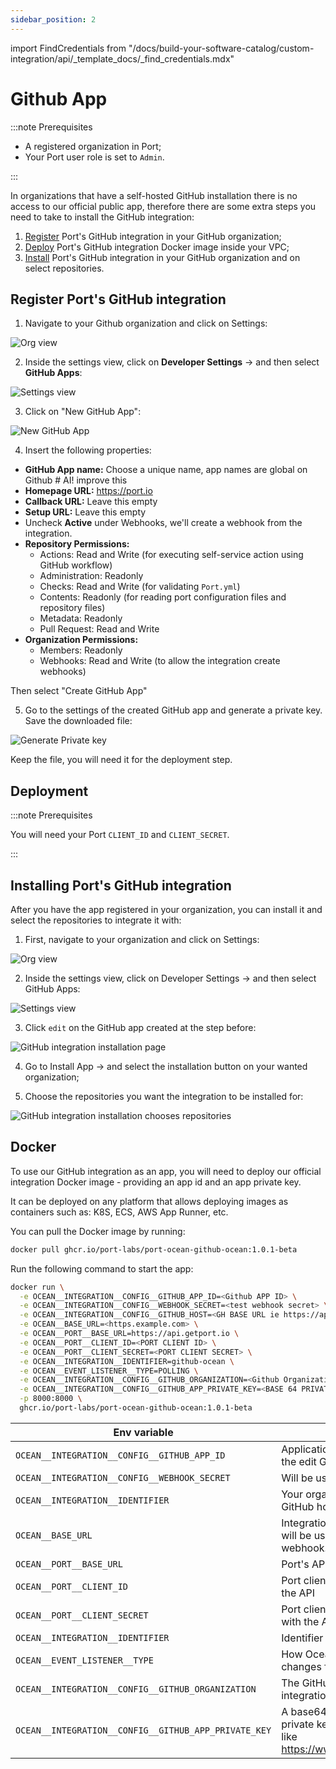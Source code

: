 ```yaml
---
sidebar_position: 2
---
```


import FindCredentials from "/docs/build-your-software-catalog/custom-integration/api/\_template_docs/\_find_credentials.mdx"

# Github App

:::note Prerequisites

- A registered organization in Port;
- Your Port user role is set to `Admin`.

:::

In organizations that have a self-hosted GitHub installation there is no access to our official public app, therefore there are some extra steps you need to take to install the GitHub integration:

1. [Register](#register-ports-github-integration) Port's GitHub integration in your GitHub organization;
2. [Deploy](#deployment) Port's GitHub integration Docker image inside your VPC;
3. [Install](#installing-ports-github-integration) Port's GitHub integration in your GitHub organization and on select repositories.

## Register Port's GitHub integration

1. Navigate to your Github organization and click on Settings:

![Org view](../../../../../../static/img/integrations/github-ocean/SelfHostedOrganizaionView.png)

2. Inside the settings view, click on **Developer Settings** -> and then select **GitHub Apps**:

![Settings view](../../../../../../static/img/integrations/github-ocean/SelfHostedOrganizationSettings.png)

3. Click on "New GitHub App":

![New GitHub App](../../../../../../static/img/integrations/github-ocean/SelfHostedNewGitHubApp.png)

4. Insert the following properties:

- **GitHub App name:** Choose a unique name, app names are global on Github # AI! improve this
- **Homepage URL:** https://port.io
- **Callback URL:** Leave this empty
- **Setup URL:** Leave this empty
- Uncheck **Active** under Webhooks, we'll create a webhook from the integration. 
- **Repository Permissions:**
  - Actions: Read and Write (for executing self-service action using GitHub workflow)
  - Administration: Readonly
  - Checks: Read and Write (for validating `Port.yml`)
  - Contents: Readonly (for reading port configuration files and repository files)
  - Metadata: Readonly
  - Pull Request: Read and Write
- **Organization Permissions:**
  - Members: Readonly
  - Webhooks: Read and Write (to allow the integration create webhooks)

Then select "Create GitHub App"

5. Go to the settings of the created GitHub app and generate a private key. Save the downloaded file:

![Generate Private key](../../../../../../static/img/integrations/github-app/SelfHosetdGeneratePrivayKey.png)

Keep the file, you will need it for the deployment step.

## Deployment

:::note Prerequisites

You will need your Port `CLIENT_ID` and `CLIENT_SECRET`.

<FindCredentials/>

:::


## Installing Port's GitHub integration

After you have the app registered in your organization, you can install it and select the repositories to integrate it with:

1. First, navigate to your organization and click on Settings:

![Org view](../../../../../../static/img/integrations/github-ocean/SelfHostedOrganizaionView.png)

2. Inside the settings view, click on Developer Settings -> and then select GitHub Apps:

![Settings view](../../../../../../static/img/integrations/github-ocean/SelfHostedOrganizationSettings.png)

3. Click `edit` on the GitHub app created at the step before:

![GitHub integration installation page](../../../../../../static/img/integrations/github-ocean/SelfHostedEditGitHubApp.png)

4. Go to Install App -> and select the installation button on your wanted organization;

5. Choose the repositories you want the integration to be installed for:

![GitHub integration installation chooses repositories](../../../../../../static/img/integrations/github-ocean/SelfHostedInstallationRepoSelection.png)

## Docker

To use our GitHub integration as an app, you will need to deploy our official integration Docker image - providing an app id and an app private key.

It can be deployed on any platform that allows deploying images as containers such as: K8S, ECS, AWS App Runner, etc.

You can pull the Docker image by running:

```bash showLineNumbers
docker pull ghcr.io/port-labs/port-ocean-github-ocean:1.0.1-beta
```

Run the following command to start the app:

```bash showLineNumbers
docker run \
  -e OCEAN__INTEGRATION__CONFIG__GITHUB_APP_ID=<Github APP ID> \
  -e OCEAN__INTEGRATION__CONFIG__WEBHOOK_SECRET=<test webhook secret> \
  -e OCEAN__INTEGRATION__CONFIG__GITHUB_HOST=<GH BASE URL ie https://api.github.com> \
  -e OCEAN__BASE_URL=<https.example.com> \
  -e OCEAN__PORT__BASE_URL=https://api.getport.io \
  -e OCEAN__PORT__CLIENT_ID=<PORT CLIENT ID> \
  -e OCEAN__PORT__CLIENT_SECRET=<PORT CLIENT SECRET> \
  -e OCEAN__INTEGRATION__IDENTIFIER=github-ocean \
  -e OCEAN__EVENT_LISTENER__TYPE=POLLING \
  -e OCEAN__INTEGRATION__CONFIG__GITHUB_ORGANIZATION=<Github Organization> \
  -e OCEAN__INTEGRATION__CONFIG__GITHUB_APP_PRIVATE_KEY=<BASE 64 PRIVATEKEY> \
  -p 8000:8000 \
  ghcr.io/port-labs/port-ocean-github-ocean:1.0.1-beta
```

| Env variable                                         | Description                                                                                    |
| ---------------------------------------------------- | ---------------------------------------------------------------------------------------------- |
| `OCEAN__INTEGRATION__CONFIG__GITHUB_APP_ID`          | Application ID. You can find it in the edit GitHub app page.                                   |
| `OCEAN__INTEGRATION__CONFIG__WEBHOOK_SECRET`         | Will be used to create webhook                                                                 |
| `OCEAN__INTEGRATION__IDENTIFIER`                     | Your organization's self-hosted GitHub hostname                                                |
| `OCEAN__BASE_URL`                                    | Integration instance base url, will be used to register webhook.                                        |
| `OCEAN__PORT__BASE_URL`                              | Port's API Base URL                                                                            |
| `OCEAN__PORT__CLIENT_ID`                             | Port client id for interacting with the API                                                    |
| `OCEAN__PORT__CLIENT_SECRET`                         | Port client secret for interacting with the API                                                |
| `OCEAN__INTEGRATION__IDENTIFIER`                     | Identifier for the integration                                                                 |
| `OCEAN__EVENT_LISTENER__TYPE`                        | How Ocean will retrieve config changes from Port.                                              |
| `OCEAN__INTEGRATION__CONFIG__GITHUB_ORGANIZATION`    | The GitHub organization the integration was installed in.                                      |
| `OCEAN__INTEGRATION__CONFIG__GITHUB_APP_PRIVATE_KEY` | A base64 encoded Github app private key. You can use a tool like https://www.base64encode.org/ |
